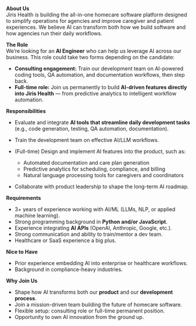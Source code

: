 **About Us**  
Jiris Health is building the all-in-one homecare software platform designed to
simplify operations for agencies and improve caregiver and patient
experiences. We believe AI can transform both how we build software and how
agencies run their daily workflows.

**The Role**  
We’re looking for an **AI Engineer** who can help us leverage AI across our
business. This role could take two forms depending on the candidate:

  * **Consulting engagement:** Train our development team on AI-powered coding tools, QA automation, and documentation workflows, then step back.
  * **Full-time role:** Join us permanently to build **AI-driven features directly into Jiris Health** — from predictive analytics to intelligent workflow automation.

**Responsibilities**

  * Evaluate and integrate **AI tools that streamline daily development tasks** (e.g., code generation, testing, QA automation, documentation).
  * Train the development team on effective AI/LLM workflows.
  * (Full-time) Design and implement AI features into the product, such as:  

    * Automated documentation and care plan generation
    * Predictive analytics for scheduling, compliance, and billing
    * Natural language processing tools for caregivers and coordinators
  * Collaborate with product leadership to shape the long-term AI roadmap.

**Requirements**

  * 3+ years of experience working with AI/ML (LLMs, NLP, or applied machine learning).
  * Strong programming background in **Python and/or JavaScript**.
  * Experience integrating **AI APIs** (OpenAI, Anthropic, Google, etc.).
  * Strong communication and ability to train/mentor a dev team.
  * Healthcare or SaaS experience a big plus.

**Nice to Have**

  * Prior experience embedding AI into enterprise or healthcare workflows.
  * Background in compliance-heavy industries.

**Why Join Us**

  * Shape how AI transforms both our **product** and our **development process**.
  * Join a mission-driven team building the future of homecare software.
  * Flexible setup: consulting role or full-time permanent position.
  * Opportunity to own AI innovation from the ground up.